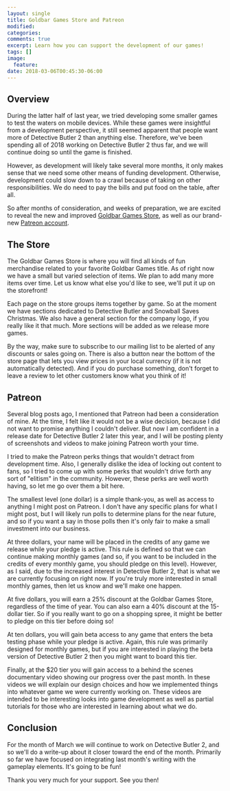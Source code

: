 ```yaml
---
layout: single
title: Goldbar Games Store and Patreon
modified:
categories:
comments: true
excerpt: Learn how you can support the development of our games!
tags: []
image:
  feature:
date: 2018-03-06T00:45:30-06:00
---
```


## Overview

During the latter half of last year, we tried developing some smaller games to test the waters on mobile devices. While these games were insightful from a development perspective, it still seemed apparent that people want more of Detective Butler 2 than anything else. Therefore, we've been spending all of 2018 working on Detective Butler 2 thus far, and we will continue doing so until the game is finished.

However, as development will likely take several more months, it only makes sense that we need some other means of funding development. Otherwise, development could slow down to a crawl because of taking on other responsibilities. We do need to pay the bills and put food on the table, after all.

So after months of consideration, and weeks of preparation, we are excited to reveal the new and improved [Goldbar Games Store](https://store.goldbargames.com/), as well as our brand-new [Patreon account](https://www.patreon.com/goldbargames).

## The Store

The Goldbar Games Store is where you will find all kinds of fun merchandise related to your favorite Goldbar Games title. As of right now we have a small but varied selection of items. We plan to add many more items over time. Let us know what else you'd like to see, we'll put it up on the storefront!

Each page on the store groups items together by game. So at the moment we have sections dedicated to Detective Butler and Snowball Saves Christmas. We also have a general section for the company logo, if you really like it that much. More sections will be added as we release more games.

By the way, make sure to subscribe to our mailing list to be alerted of any discounts or sales going on. There is also a button near the bottom of the store page that lets you view prices in your local currency (if it is not automatically detected). And if you do purchase something, don't forget to leave a review to let other customers know what you think of it!

## Patreon

Several blog posts ago, I mentioned that Patreon had been a consideration of mine. At the time, I felt like it would not be a wise decision, because I did not want to promise anything I couldn't deliver. But now I am confident in a release date for Detective Butler 2 later this year, and I will be posting plenty of screenshots and videos to make joining Patreon worth your time.

I tried to make the Patreon perks things that wouldn't detract from development time. Also, I generally dislike the idea of locking out content to fans, so I tried to come up with some perks that wouldn't drive forth any sort of "elitism" in the community. However, these perks are well worth having, so let me go over them a bit here.

The smallest level (one dollar) is a simple thank-you, as well as access to anything I might post on Patreon. I don't have any specific plans for what I might post, but I will likely run polls to determine plans for the near future, and so if you want a say in those polls then it's only fair to make a small investment into our business.

At three dollars, your name will be placed in the credits of any game we release while your pledge is active. This rule is defined so that we can continue making monthly games (and so, if you want to be included in the credits of every monthly game, you should pledge on this level). However, as I said, due to the increased interest in Detective Butler 2, that is what we are currently focusing on right now. If you're truly more interested in small monthly games, then let us know and we'll make one happen.

At five dollars, you will earn a 25% discount at the Goldbar Games Store, regardless of the time of year. You can also earn a 40% discount at the 15-dollar tier. So if you really want to go on a shopping spree, it might be better to pledge on this tier before doing so!

At ten dollars, you will gain beta access to any game that enters the beta testing phase while your pledge is active. Again, this rule was primarily designed for monthly games, but if you are interested in playing the beta version of Detective Butler 2 then you might want to board this tier.

Finally, at the $20 tier you will gain access to a behind the scenes documentary video showing our progress over the past month. In these videos we will explain our design choices and how we implemented things into whatever game we were currently working on. These videos are intended to be interesting looks into game development as well as partial tutorials for those who are interested in learning about what we do.

## Conclusion

For the month of March we will continue to work on Detective Butler 2, and so we'll do a write-up about it closer toward the end of the month. Primarily so far we have focused on integrating last month's writing with the gameplay elements. It's going to be fun!

Thank you very much for your support.  See you then!